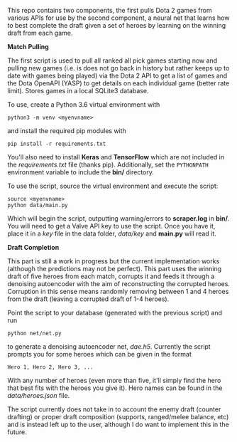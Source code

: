This repo contains two components, the first pulls Dota 2 games from various APIs for use by the second component, a neural net that learns how to best complete the draft given a set of heroes by learning on the winning draft from each game.

**Match Pulling**  

The first script is used to pull all ranked all pick games starting now and pulling new games (i.e. is does not go back in history but rather keeps up to date with games being played) via the Dota 2 API to get a list of games and the Dota OpenAPI (YASP) to get details on each individual game (better rate limit). Stores games in a local SQLite3 database.   

To use, create a Python 3.6 virtual environment with

    python3 -m venv <myenvname>

and install the required pip modules with

    pip install -r requirements.txt

You'll also need to install **Keras** and **TensorFlow** which are not included in the _requirements.txt_ file (thanks pip). Additionally, set the `PYTHONPATH` environment variable to include the **bin/** directory.   

To use the script, source the virtual environment and execute the script:

    source <myenvname>
    python data/main.py

Which will begin the script, outputting warning/errors to **scraper.log** in **bin/**. You will need to get a Valve API key to use the script. Once you have it, place it in a _key_ file in the data folder, _data/key_ and **main.py** will read it.

**Draft Completion**  

This part is still a work in progress but the current implementation works (although the predictions may not be perfect). This part uses the winning draft of five heroes from each match, corrupts it and feeds it through a denoising autoencoder with the aim of reconstructing the corrupted heroes. Corruption in this sense means randomly removing between 1 and 4 heroes from the draft (leaving a corrupted draft of 1-4 heroes).

Point the script to your database (generated with the previous script) and run

    python net/net.py

to generate a denoising autoencoder net, _dae.h5_. Currently the script prompts you for some heroes which can be given in the format 

    Hero 1, Hero 2, Hero 3, ...

With any number of heroes (even more than five, it'll simply find the hero that best fits with the heroes you give it). Hero names can be found in the _data/heroes.json_ file.

The script currently does not take in to account the enemy draft (counter drafting) or proper draft composition (supports, ranged/melee balance, etc) and is instead left up to the user, although I do want to implement this in the future.
